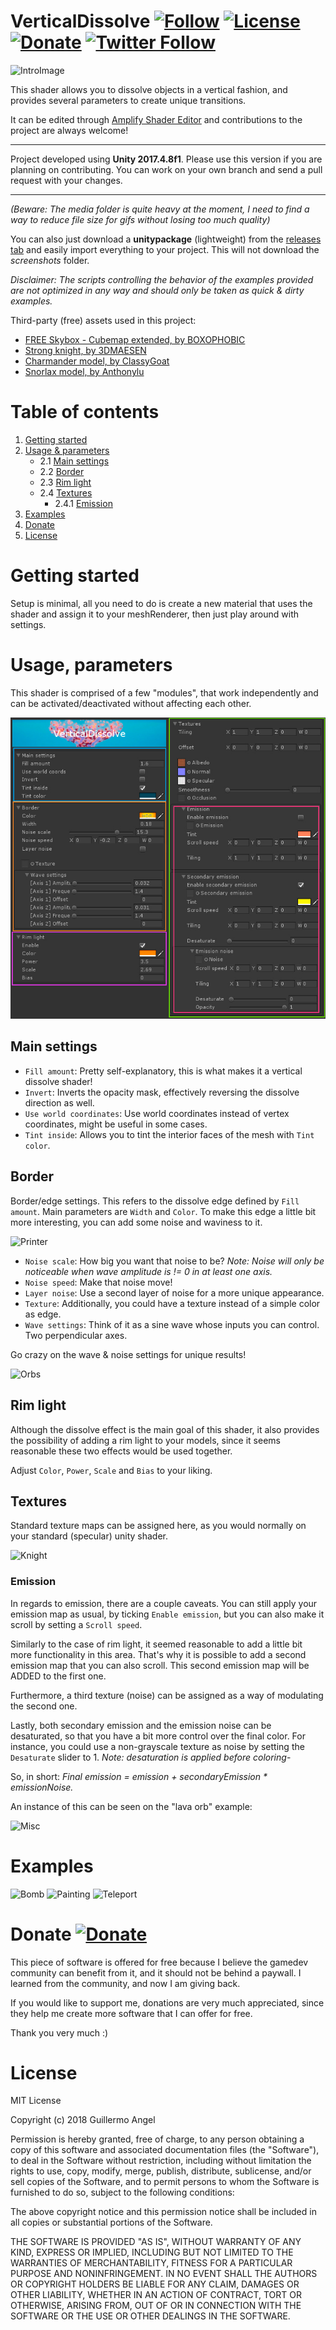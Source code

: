 # VerticalDissolve [![Follow](https://img.shields.io/github/followers/adultlink.svg?style=social&label=Follow)](https://github.com/adultlink) [![License](https://img.shields.io/badge/License-MIT-lightgrey.svg?style=flat)](http://adultlink.mit-license.org) [![Donate](https://img.shields.io/badge/Donate-PayPal-green.svg)](https://www.paypal.me/adultlink/5usd) [![Twitter Follow](https://img.shields.io/twitter/follow/ved_adultlink.svg?label=Follow&style=social)](https://twitter.com/ved_adultlink)  

![IntroImage](Media/Monkeys.gif)

This shader allows you to dissolve objects in a vertical fashion, and provides several parameters to create unique transitions.

It can be edited through [Amplify Shader Editor](http://amplify.pt/unity/amplify-shader-editor) and contributions to the project are always welcome!

---

Project developed using **Unity 2017.4.8f1**. Please use this version if you are planning on contributing. You can work on your own branch and send a pull request with your changes.

---

_(Beware: The media folder is quite heavy at the moment, I need to find a way to reduce file size for gifs without losing too much quality)_

You can also just download a **unitypackage** (lightweight) from the [releases tab](https://github.com/AdultLink/VerticalDissolve/releases) and easily import everything to your project. This will not download the _screenshots_ folder.

_Disclaimer: The scripts controlling the behavior of the examples provided are not optimized in any way and should only be taken as quick & dirty examples._

Third-party (free) assets used in this project:
- [FREE Skybox - Cubemap extended, by BOXOPHOBIC](https://assetstore.unity.com/packages/vfx/shaders/free-skybox-cubemap-extended-107400)
- [Strong knight, by 3DMAESEN](https://assetstore.unity.com/packages/vfx/shaders/free-skybox-cubemap-extended-107400)
- [Charmander model, by ClassyGoat](https://www.thingiverse.com/thing:826836)
- [Snorlax model, by Anthonylu](https://www.thingiverse.com/thing:1780291)

# Table of contents
1. [Getting started](#getting-started)
2. [Usage & parameters](#usage-parameters)
   - 2.1 [Main settings](#main-settings)
   - 2.2 [Border](#border)
   - 2.3 [Rim light](#rim-light)
   - 2.4 [Textures](#textures)
      - 2.4.1 [Emission](#emission)
3. [Examples](#examples)
4. [Donate](#donate)
5. [License](#license)

# Getting started
Setup is minimal, all you need to do is create a new material that uses the shader and assign it to your meshRenderer, then just play around with settings.

# Usage, parameters

This shader is comprised of a few "modules", that work independently and can be activated/deactivated without affecting each other.

![Parameters](Media/Parameters.jpg)

## Main settings

- `Fill amount`: Pretty self-explanatory, this is what makes it a vertical dissolve shader!
- `Invert`: Inverts the opacity mask, effectively reversing the dissolve direction as well.
- `Use world coordinates`: Use world coordinates instead of vertex coordinates, might be useful in some cases.
- `Tint inside`: Allows you to tint the interior faces of the mesh with `Tint color`.

## Border

Border/edge settings. This refers to the dissolve edge defined by `Fill amount`. Main parameters are `Width` and `Color`. To make this edge a little bit more interesting, you can add some noise and waviness to it.

![Printer](Media/Printer.gif)

- `Noise scale`: How big you want that noise to be? _Note: Noise will only be noticeable when wave amplitude is != 0 in at least one axis._
- `Noise speed`: Make that noise move!
- `Layer noise`: Use a second layer of noise for a more unique appearance.
- `Texture`: Additionally, you could have a texture instead of a simple color as edge.
- `Wave settings`: Think of it as a sine wave whose inputs you can control. Two perpendicular axes.

Go crazy on the wave & noise settings for unique results!

![Orbs](Media/Orbs.gif)

## Rim light

Although the dissolve effect is the main goal of this shader, it also provides the possibility of adding a rim light to your models, since it seems reasonable these two effects would be used together.

Adjust `Color`, `Power`, `Scale` and `Bias` to your liking.

## Textures

Standard texture maps can be assigned here, as you would normally on your standard (specular) unity shader.

![Knight](Media/Knight.gif)

### Emission

In regards to emission, there are a couple caveats. You can still apply your emission map as usual, by ticking `Enable emission`, but you can also make it scroll by setting a `Scroll speed`.

Similarly to the case of rim light, it seemed reasonable to add a little bit more functionality in this area. That's why it is possible to add a second emission map that you can also scroll. This second emission map will be ADDED to the first one.

Furthermore, a third texture (noise) can be assigned as a way of modulating the second one.

Lastly, both secondary emission and the emission noise can be desaturated, so that you have a bit more control over the final color. For instance, you could use a non-grayscale texture as noise by setting the `Desaturate` slider to 1. _Note: desaturation is applied before coloring_-

So, in short: _Final emission = emission + secondaryEmission * emissionNoise._

An instance of this can be seen on the "lava orb" example:

![Misc](Media/Misc.gif)

# Examples

![Bomb](Media/Bomb.gif)
![Painting](Media/Painting.gif)
![Teleport](Media/Teleport.gif)

# Donate [![Donate](https://img.shields.io/badge/Donate-PayPal-green.svg)](https://www.paypal.me/adultlink/5usd)

This piece of software is offered for free because I believe the gamedev community can benefit from it, and it should not be behind a paywall. I learned from the community, and now I am giving back.

If you would like to support me, donations are very much appreciated, since they help me create more software that I can offer for free.

Thank you very much :)

# License
MIT License

Copyright (c) 2018 Guillermo Angel

Permission is hereby granted, free of charge, to any person obtaining a copy
of this software and associated documentation files (the "Software"), to deal
in the Software without restriction, including without limitation the rights
to use, copy, modify, merge, publish, distribute, sublicense, and/or sell
copies of the Software, and to permit persons to whom the Software is
furnished to do so, subject to the following conditions:

The above copyright notice and this permission notice shall be included in all
copies or substantial portions of the Software.

THE SOFTWARE IS PROVIDED "AS IS", WITHOUT WARRANTY OF ANY KIND, EXPRESS OR
IMPLIED, INCLUDING BUT NOT LIMITED TO THE WARRANTIES OF MERCHANTABILITY,
FITNESS FOR A PARTICULAR PURPOSE AND NONINFRINGEMENT. IN NO EVENT SHALL THE
AUTHORS OR COPYRIGHT HOLDERS BE LIABLE FOR ANY CLAIM, DAMAGES OR OTHER
LIABILITY, WHETHER IN AN ACTION OF CONTRACT, TORT OR OTHERWISE, ARISING FROM,
OUT OF OR IN CONNECTION WITH THE SOFTWARE OR THE USE OR OTHER DEALINGS IN THE
SOFTWARE.


